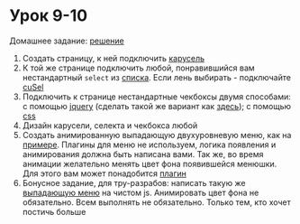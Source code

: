 # Урок 9-10

Домашнее задание:
[решение](http://kosty2979.github.io/js/js_9-10/js_9-10.html)

1. Создать страницу, к ней подключить [карусель](http://sorgalla.com/jcarousel/)
2. К той же странице подключить любой, понравившийся вам нестандартный `select` из [списка](http://habrahabr.ru/company/aiken/blog/114927/). Если лень выбирать - подключайте [cuSel](http://www.xiper.net/collect/html-and-css-tricks/verstka-form/nice-select-jquery.html)
4. Подключить к странице нестандартные чекбоксы двумя способами: с помощью [jquery](http://xiper.net/collect/html-and-css-tricks/verstka-form/nice-checkbox) (сделать такой же вариант как [здесь](http://xiper.net/examples/html-and-css-tricks/forms/nice-checkbox-3.html)); с помощью [css](http://xiper.net/collect/html-and-css-tricks/verstka-form/kastomnie-checkbox-i-radio-na-css)
3. Дизайн карусели, селекта и чекбокса любой
4. Создать анимированную выпадающую двухуровневую меню, как на [примере](http://callmenick.com/_development/slide-down-menu/). Плагины для меню не используем, логика появления и анимирования должна быть написана вами. Так же, во время анимации желательно менять цвет фона появившейся менюшки. Для этого вам может понадобится [плагин](http://xiper.net/collect/js-plugins/effects/jquery-color)
5. Бонусное задание, для тру-разрабов: написать такую же [выпадающую меню](http://callmenick.com/_development/slide-down-menu/) на чистом js. Анимировать цвет фона не обязательно. Всем выполнять не обязательно. Только тем, кто хочет постичь больше



